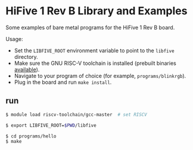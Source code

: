 # HiFive 1 Rev B Library and Examples

Some examples of bare metal programs for the HiFive 1 Rev B board.

Usage:

* Set the `LIBFIVE_ROOT` environment variable to point to the `libfive` directory.
* Make sure the GNU RISC-V toolchain is installed (prebuilt binaries [available](https://github.com/zyedidia/riscv-gnu-toolchain-prebuilt)).
* Navigate to your program of choice (for example, `programs/blinkrgb`).
* Plug in the board and run `make install`.


## run

```bash
$ module load riscv-toolchain/gcc-master  # set RISCV

$ export LIBFIVE_ROOT=$PWD/libfive

$ cd programs/hello
$ make
```

